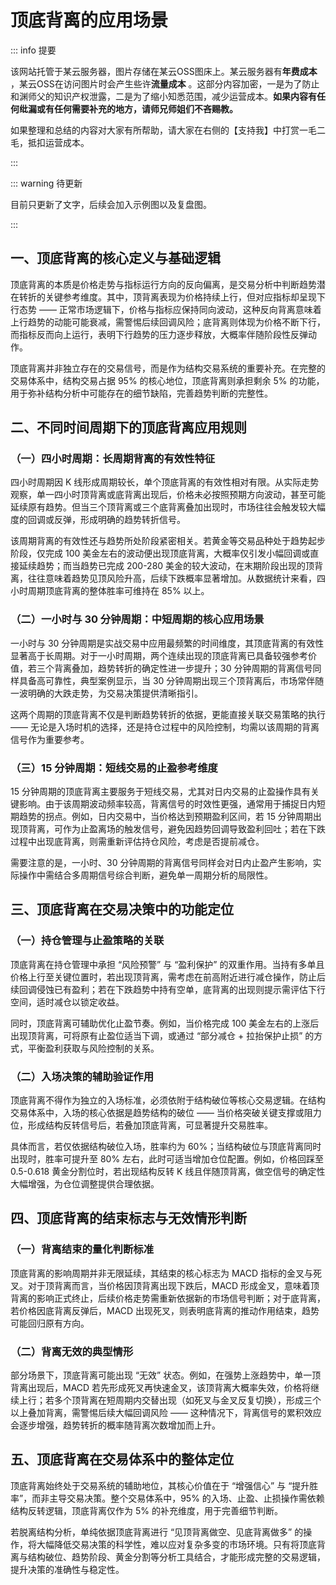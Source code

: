 # 顶底背离的应用场景

::: info 提要

该网站托管于某云服务器，图片存储在某云OSS图床上。某云服务器有**年费成本** ，某云OSS在访问图片时会产生些许**流量成本** 。这部分内容加密，一是为了防止和渊师父的知识产权泄露，二是为了缩小知悉范围，减少运营成本。**如果内容有任何纰漏或有任何需要补充的地方，请师兄师姐们不吝赐教。**

如果整理和总结的内容对大家有所帮助，请大家在右侧的【支持我】中打赏一毛二毛，抵扣运营成本。

:::

::: warning 待更新

目前只更新了文字，后续会加入示例图以及复盘图。

:::

## 一、顶底背离的核心定义与基础逻辑

顶底背离的本质是价格走势与指标运行方向的反向偏离，是交易分析中判断趋势潜在转折的关键参考维度。其中，顶背离表现为价格持续上行，但对应指标却呈现下行态势 —— 正常市场逻辑下，价格与指标应保持同向波动，这种反向背离意味着上行趋势的动能可能衰减，需警惕后续回调风险；底背离则体现为价格不断下行，而指标反而向上运行，表明下行趋势的压力逐步释放，大概率伴随阶段性反弹动作。



顶底背离并非独立存在的交易信号，而是作为结构交易系统的重要补充。在完整的交易体系中，结构交易占据 95% 的核心地位，顶底背离则承担剩余 5% 的功能，用于弥补结构分析中可能存在的细节缺陷，完善趋势判断的完整性。

## 二、不同时间周期下的顶底背离应用规则

### （一）四小时周期：长周期背离的有效性特征

四小时周期因 K 线形成周期较长，单个顶底背离的有效性相对有限。从实际走势观察，单一四小时顶背离或底背离出现后，价格未必按照预期方向波动，甚至可能延续原有趋势。但当三个顶背离或三个底背离叠加出现时，市场往往会触发较大幅度的回调或反弹，形成明确的趋势转折信号。



该周期背离的有效性还与趋势所处阶段紧密相关。若黄金等交易品种处于趋势起步阶段，仅完成 100 美金左右的波动便出现顶底背离，大概率仅引发小幅回调或直接延续趋势；而当趋势已完成 200-280 美金的较大波动，在末期阶段出现的顶背离，往往意味着趋势见顶风险升高，后续下跌概率显著增加。从数据统计来看，四小时周期顶底背离的整体胜率可维持在 85% 以上。

### （二）一小时与 30 分钟周期：中短周期的核心应用场景

一小时与 30 分钟周期是实战交易中应用最频繁的时间维度，其顶底背离的有效性显著高于长周期。对于一小时周期，两个连续出现的顶底背离已具备较强参考价值，若三个背离叠加，趋势转折的确定性进一步提升；30 分钟周期的背离信号同样具备高可靠性，典型案例显示，当 30 分钟周期出现三个顶背离后，市场常伴随一波明确的大跌走势，为交易决策提供清晰指引。



这两个周期的顶底背离不仅是判断趋势转折的依据，更能直接关联交易策略的执行 —— 无论是入场时机的选择，还是持仓过程中的风险控制，均需以该周期的背离信号作为重要参考。

### （三）15 分钟周期：短线交易的止盈参考维度

15 分钟周期的顶底背离主要服务于短线交易，尤其对日内交易的止盈操作具有关键影响。由于该周期波动频率较高，背离信号的时效性更强，通常用于捕捉日内短期趋势的拐点。例如，日内交易中，当价格达到预期盈利区间，若 15 分钟周期出现顶背离，可作为止盈离场的触发信号，避免因趋势回调导致盈利回吐；若在下跌过程中出现底背离，则需重新评估持仓风险，考虑是否提前减仓。



需要注意的是，一小时、30 分钟周期的背离信号同样会对日内止盈产生影响，实际操作中需结合多周期信号综合判断，避免单一周期分析的局限性。

## 三、顶底背离在交易决策中的功能定位

### （一）持仓管理与止盈策略的关联

顶底背离在持仓管理中承担 “风险预警” 与 “盈利保护” 的双重作用。当持有多单且价格上行至关键位置时，若出现顶背离，需考虑在前高附近进行减仓操作，防止后续回调侵蚀已有盈利；若在下跌趋势中持有空单，底背离的出现则提示需评估下行空间，适时减仓以锁定收益。



同时，顶底背离可辅助优化止盈节奏。例如，当价格完成 100 美金左右的上涨后出现顶背离，可将原有止盈位适当下调，或通过 “部分减仓 + 拉抬保护止损” 的方式，平衡盈利获取与风险控制的关系。

### （二）入场决策的辅助验证作用

顶底背离不得作为独立的入场标准，必须依附于结构破位等核心交易逻辑。在结构交易体系中，入场的核心依据是趋势结构的破位 —— 当价格突破关键支撑或阻力位，形成结构反转信号后，若叠加顶底背离，可显著提升交易胜率。



具体而言，若仅依据结构破位入场，胜率约为 60%；当结构破位与顶底背离同时出现时，胜率可提升至 80% 左右，此时可适当增加仓位配置。例如，价格回踩至 0.5-0.618 黄金分割位时，若出现结构反转 K 线且伴随顶背离，做空信号的确定性大幅增强，为仓位调整提供合理依据。

## 四、顶底背离的结束标志与无效情形判断

### （一）背离结束的量化判断标准

顶底背离的影响周期并非无限延续，其结束的核心标志为 MACD 指标的金叉与死叉。对于顶背离而言，当价格因顶背离出现下跌后，MACD 形成金叉，意味着顶背离的影响正式终止，后续价格走势需重新依据新的市场信号判断；对于底背离，若价格因底背离反弹后，MACD 出现死叉，则表明底背离的推动作用结束，趋势可能回归原有方向。

### （二）背离无效的典型情形

部分场景下，顶底背离可能出现 “无效” 状态。例如，在强势上涨趋势中，单一顶背离出现后，MACD 若先形成死叉再快速金叉，该顶背离大概率失效，价格将继续上行；若多个顶背离在短周期内交替出现（如死叉与金叉反复切换），形成三个以上叠加背离，需警惕后续大幅回调风险 —— 这种情况下，背离信号的累积效应会逐步增强，趋势转折的概率随背离次数增加而上升。

## 五、顶底背离在交易体系中的整体定位

顶底背离始终处于交易系统的辅助地位，其核心价值在于 “增强信心” 与 “提升胜率”，而非主导交易决策。整个交易体系中，95% 的入场、止盈、止损操作需依赖结构反转逻辑，顶底背离仅作为 5% 的补充维度，用于完善细节判断。



若脱离结构分析，单纯依据顶底背离进行 “见顶背离做空、见底背离做多” 的操作，将大幅降低交易决策的科学性，难以应对复杂多变的市场环境。只有将顶底背离与结构破位、趋势阶段、黄金分割等分析工具结合，才能形成完整的交易逻辑，提升决策的准确性与稳定性。

<!-- 总结成文章形式，分章节，然后用严肃方式去总结，不要说作者指出，视频指出。章节标题不要有很浓的ai味儿。 -->